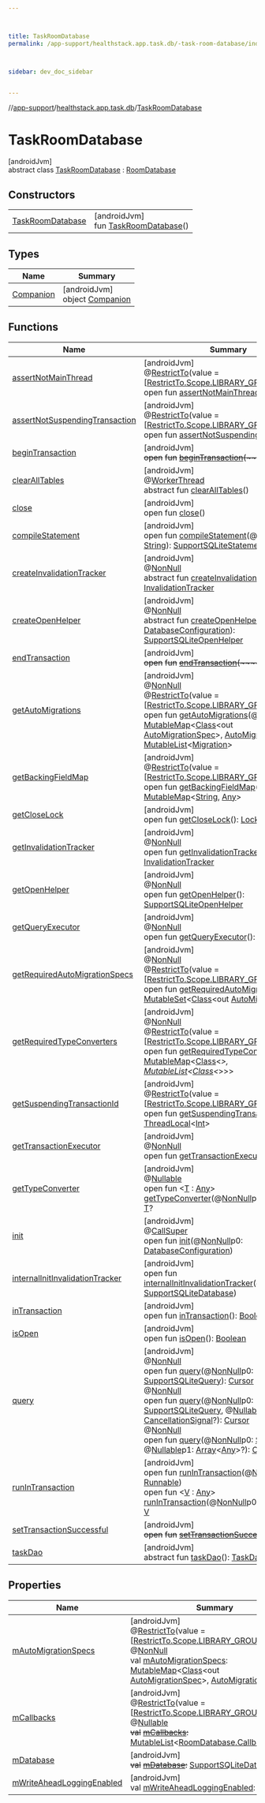 ```yaml
---



title: TaskRoomDatabase
permalink: /app-support/healthstack.app.task.db/-task-room-database/index.html



sidebar: dev_doc_sidebar


---
```




//[app-support](/app-support.html)/[healthstack.app.task.db](../index.html)/[TaskRoomDatabase](index.html)



# TaskRoomDatabase



[androidJvm]\
abstract class [TaskRoomDatabase](index.html) : [RoomDatabase](https://developer.android.com/reference/kotlin/androidx/room/RoomDatabase.html)



## Constructors


| | |
|---|---|
| [TaskRoomDatabase](-task-room-database.html) | [androidJvm]<br>fun [TaskRoomDatabase](-task-room-database.html)() |


## Types


| Name | Summary |
|---|---|
| [Companion](-companion/index.html) | [androidJvm]<br>object [Companion](-companion/index.html) |


## Functions


| Name | Summary |
|---|---|
| [assertNotMainThread](index.html#-917214377%2FFunctions%2F-1544593023) | [androidJvm]<br>@[RestrictTo](https://developer.android.com/reference/kotlin/androidx/annotation/RestrictTo.html)(value = [[RestrictTo.Scope.LIBRARY_GROUP_PREFIX](https://developer.android.com/reference/kotlin/androidx/annotation/RestrictTo.Scope.LIBRARY_GROUP_PREFIX.html)])<br>open fun [assertNotMainThread](index.html#-917214377%2FFunctions%2F-1544593023)() |
| [assertNotSuspendingTransaction](index.html#1166251624%2FFunctions%2F-1544593023) | [androidJvm]<br>@[RestrictTo](https://developer.android.com/reference/kotlin/androidx/annotation/RestrictTo.html)(value = [[RestrictTo.Scope.LIBRARY_GROUP](https://developer.android.com/reference/kotlin/androidx/annotation/RestrictTo.Scope.LIBRARY_GROUP.html)])<br>open fun [assertNotSuspendingTransaction](index.html#1166251624%2FFunctions%2F-1544593023)() |
| [beginTransaction](index.html#1020009182%2FFunctions%2F-1544593023) | [androidJvm]<br>~~open~~ ~~fun~~ [~~beginTransaction~~](index.html#1020009182%2FFunctions%2F-1544593023)~~(~~~~)~~ |
| [clearAllTables](index.html#404244410%2FFunctions%2F-1544593023) | [androidJvm]<br>@[WorkerThread](https://developer.android.com/reference/kotlin/androidx/annotation/WorkerThread.html)<br>abstract fun [clearAllTables](index.html#404244410%2FFunctions%2F-1544593023)() |
| [close](index.html#1674273423%2FFunctions%2F-1544593023) | [androidJvm]<br>open fun [close](index.html#1674273423%2FFunctions%2F-1544593023)() |
| [compileStatement](index.html#162913197%2FFunctions%2F-1544593023) | [androidJvm]<br>open fun [compileStatement](index.html#162913197%2FFunctions%2F-1544593023)(@[NonNull](https://developer.android.com/reference/kotlin/androidx/annotation/NonNull.html)p0: [String](https://kotlinlang.org/api/latest/jvm/stdlib/kotlin/-string/index.html)): [SupportSQLiteStatement](https://developer.android.com/reference/kotlin/androidx/sqlite/db/SupportSQLiteStatement.html) |
| [createInvalidationTracker](index.html#1389914857%2FFunctions%2F-1544593023) | [androidJvm]<br>@[NonNull](https://developer.android.com/reference/kotlin/androidx/annotation/NonNull.html)<br>abstract fun [createInvalidationTracker](index.html#1389914857%2FFunctions%2F-1544593023)(): [InvalidationTracker](https://developer.android.com/reference/kotlin/androidx/room/InvalidationTracker.html) |
| [createOpenHelper](index.html#-1164251690%2FFunctions%2F-1544593023) | [androidJvm]<br>@[NonNull](https://developer.android.com/reference/kotlin/androidx/annotation/NonNull.html)<br>abstract fun [createOpenHelper](index.html#-1164251690%2FFunctions%2F-1544593023)(p0: [DatabaseConfiguration](https://developer.android.com/reference/kotlin/androidx/room/DatabaseConfiguration.html)): [SupportSQLiteOpenHelper](https://developer.android.com/reference/kotlin/androidx/sqlite/db/SupportSQLiteOpenHelper.html) |
| [endTransaction](index.html#622722960%2FFunctions%2F-1544593023) | [androidJvm]<br>~~open~~ ~~fun~~ [~~endTransaction~~](index.html#622722960%2FFunctions%2F-1544593023)~~(~~~~)~~ |
| [getAutoMigrations](index.html#252715599%2FFunctions%2F-1544593023) | [androidJvm]<br>@[NonNull](https://developer.android.com/reference/kotlin/androidx/annotation/NonNull.html)<br>@[RestrictTo](https://developer.android.com/reference/kotlin/androidx/annotation/RestrictTo.html)(value = [[RestrictTo.Scope.LIBRARY_GROUP](https://developer.android.com/reference/kotlin/androidx/annotation/RestrictTo.Scope.LIBRARY_GROUP.html)])<br>open fun [getAutoMigrations](index.html#252715599%2FFunctions%2F-1544593023)(@[NonNull](https://developer.android.com/reference/kotlin/androidx/annotation/NonNull.html)p0: [MutableMap](https://kotlinlang.org/api/latest/jvm/stdlib/kotlin.collections/-mutable-map/index.html)&lt;[Class](https://developer.android.com/reference/kotlin/java/lang/Class.html)&lt;out [AutoMigrationSpec](https://developer.android.com/reference/kotlin/androidx/room/migration/AutoMigrationSpec.html)&gt;, [AutoMigrationSpec](https://developer.android.com/reference/kotlin/androidx/room/migration/AutoMigrationSpec.html)&gt;): [MutableList](https://kotlinlang.org/api/latest/jvm/stdlib/kotlin.collections/-mutable-list/index.html)&lt;[Migration](https://developer.android.com/reference/kotlin/androidx/room/migration/Migration.html)&gt; |
| [getBackingFieldMap](index.html#-851261044%2FFunctions%2F-1544593023) | [androidJvm]<br>@[RestrictTo](https://developer.android.com/reference/kotlin/androidx/annotation/RestrictTo.html)(value = [[RestrictTo.Scope.LIBRARY_GROUP](https://developer.android.com/reference/kotlin/androidx/annotation/RestrictTo.Scope.LIBRARY_GROUP.html)])<br>open fun [getBackingFieldMap](index.html#-851261044%2FFunctions%2F-1544593023)(): [MutableMap](https://kotlinlang.org/api/latest/jvm/stdlib/kotlin.collections/-mutable-map/index.html)&lt;[String](https://kotlinlang.org/api/latest/jvm/stdlib/kotlin/-string/index.html), [Any](https://kotlinlang.org/api/latest/jvm/stdlib/kotlin/-any/index.html)&gt; |
| [getCloseLock](index.html#-1597934906%2FFunctions%2F-1544593023) | [androidJvm]<br>open fun [getCloseLock](index.html#-1597934906%2FFunctions%2F-1544593023)(): [Lock](https://developer.android.com/reference/kotlin/java/util/concurrent/locks/Lock.html) |
| [getInvalidationTracker](index.html#-1572952849%2FFunctions%2F-1544593023) | [androidJvm]<br>@[NonNull](https://developer.android.com/reference/kotlin/androidx/annotation/NonNull.html)<br>open fun [getInvalidationTracker](index.html#-1572952849%2FFunctions%2F-1544593023)(): [InvalidationTracker](https://developer.android.com/reference/kotlin/androidx/room/InvalidationTracker.html) |
| [getOpenHelper](index.html#528322745%2FFunctions%2F-1544593023) | [androidJvm]<br>@[NonNull](https://developer.android.com/reference/kotlin/androidx/annotation/NonNull.html)<br>open fun [getOpenHelper](index.html#528322745%2FFunctions%2F-1544593023)(): [SupportSQLiteOpenHelper](https://developer.android.com/reference/kotlin/androidx/sqlite/db/SupportSQLiteOpenHelper.html) |
| [getQueryExecutor](index.html#1823899982%2FFunctions%2F-1544593023) | [androidJvm]<br>@[NonNull](https://developer.android.com/reference/kotlin/androidx/annotation/NonNull.html)<br>open fun [getQueryExecutor](index.html#1823899982%2FFunctions%2F-1544593023)(): [Executor](https://developer.android.com/reference/kotlin/java/util/concurrent/Executor.html) |
| [getRequiredAutoMigrationSpecs](index.html#1623281881%2FFunctions%2F-1544593023) | [androidJvm]<br>@[NonNull](https://developer.android.com/reference/kotlin/androidx/annotation/NonNull.html)<br>@[RestrictTo](https://developer.android.com/reference/kotlin/androidx/annotation/RestrictTo.html)(value = [[RestrictTo.Scope.LIBRARY_GROUP](https://developer.android.com/reference/kotlin/androidx/annotation/RestrictTo.Scope.LIBRARY_GROUP.html)])<br>open fun [getRequiredAutoMigrationSpecs](index.html#1623281881%2FFunctions%2F-1544593023)(): [MutableSet](https://kotlinlang.org/api/latest/jvm/stdlib/kotlin.collections/-mutable-set/index.html)&lt;[Class](https://developer.android.com/reference/kotlin/java/lang/Class.html)&lt;out [AutoMigrationSpec](https://developer.android.com/reference/kotlin/androidx/room/migration/AutoMigrationSpec.html)&gt;&gt; |
| [getRequiredTypeConverters](index.html#204249253%2FFunctions%2F-1544593023) | [androidJvm]<br>@[NonNull](https://developer.android.com/reference/kotlin/androidx/annotation/NonNull.html)<br>@[RestrictTo](https://developer.android.com/reference/kotlin/androidx/annotation/RestrictTo.html)(value = [[RestrictTo.Scope.LIBRARY_GROUP](https://developer.android.com/reference/kotlin/androidx/annotation/RestrictTo.Scope.LIBRARY_GROUP.html)])<br>open fun [getRequiredTypeConverters](index.html#204249253%2FFunctions%2F-1544593023)(): [MutableMap](https://kotlinlang.org/api/latest/jvm/stdlib/kotlin.collections/-mutable-map/index.html)&lt;[Class](https://developer.android.com/reference/kotlin/java/lang/Class.html)&lt;*&gt;, [MutableList](https://kotlinlang.org/api/latest/jvm/stdlib/kotlin.collections/-mutable-list/index.html)&lt;[Class](https://developer.android.com/reference/kotlin/java/lang/Class.html)&lt;*&gt;&gt;&gt; |
| [getSuspendingTransactionId](index.html#2127040246%2FFunctions%2F-1544593023) | [androidJvm]<br>@[RestrictTo](https://developer.android.com/reference/kotlin/androidx/annotation/RestrictTo.html)(value = [[RestrictTo.Scope.LIBRARY_GROUP](https://developer.android.com/reference/kotlin/androidx/annotation/RestrictTo.Scope.LIBRARY_GROUP.html)])<br>open fun [getSuspendingTransactionId](index.html#2127040246%2FFunctions%2F-1544593023)(): [ThreadLocal](https://developer.android.com/reference/kotlin/java/lang/ThreadLocal.html)&lt;[Int](https://kotlinlang.org/api/latest/jvm/stdlib/kotlin/-int/index.html)&gt; |
| [getTransactionExecutor](index.html#139460856%2FFunctions%2F-1544593023) | [androidJvm]<br>@[NonNull](https://developer.android.com/reference/kotlin/androidx/annotation/NonNull.html)<br>open fun [getTransactionExecutor](index.html#139460856%2FFunctions%2F-1544593023)(): [Executor](https://developer.android.com/reference/kotlin/java/util/concurrent/Executor.html) |
| [getTypeConverter](index.html#-1472154772%2FFunctions%2F-1544593023) | [androidJvm]<br>@[Nullable](https://developer.android.com/reference/kotlin/androidx/annotation/Nullable.html)<br>open fun &lt;[T](index.html#-1472154772%2FFunctions%2F-1544593023) : [Any](https://kotlinlang.org/api/latest/jvm/stdlib/kotlin/-any/index.html)&gt; [getTypeConverter](index.html#-1472154772%2FFunctions%2F-1544593023)(@[NonNull](https://developer.android.com/reference/kotlin/androidx/annotation/NonNull.html)p0: [Class](https://developer.android.com/reference/kotlin/java/lang/Class.html)&lt;[T](index.html#-1472154772%2FFunctions%2F-1544593023)&gt;): [T](index.html#-1472154772%2FFunctions%2F-1544593023)? |
| [init](index.html#1039887154%2FFunctions%2F-1544593023) | [androidJvm]<br>@[CallSuper](https://developer.android.com/reference/kotlin/androidx/annotation/CallSuper.html)<br>open fun [init](index.html#1039887154%2FFunctions%2F-1544593023)(@[NonNull](https://developer.android.com/reference/kotlin/androidx/annotation/NonNull.html)p0: [DatabaseConfiguration](https://developer.android.com/reference/kotlin/androidx/room/DatabaseConfiguration.html)) |
| [internalInitInvalidationTracker](index.html#11707031%2FFunctions%2F-1544593023) | [androidJvm]<br>open fun [internalInitInvalidationTracker](index.html#11707031%2FFunctions%2F-1544593023)(@[NonNull](https://developer.android.com/reference/kotlin/androidx/annotation/NonNull.html)p0: [SupportSQLiteDatabase](https://developer.android.com/reference/kotlin/androidx/sqlite/db/SupportSQLiteDatabase.html)) |
| [inTransaction](index.html#-1889647314%2FFunctions%2F-1544593023) | [androidJvm]<br>open fun [inTransaction](index.html#-1889647314%2FFunctions%2F-1544593023)(): [Boolean](https://kotlinlang.org/api/latest/jvm/stdlib/kotlin/-boolean/index.html) |
| [isOpen](index.html#-277138657%2FFunctions%2F-1544593023) | [androidJvm]<br>open fun [isOpen](index.html#-277138657%2FFunctions%2F-1544593023)(): [Boolean](https://kotlinlang.org/api/latest/jvm/stdlib/kotlin/-boolean/index.html) |
| [query](index.html#-2073828541%2FFunctions%2F-1544593023) | [androidJvm]<br>@[NonNull](https://developer.android.com/reference/kotlin/androidx/annotation/NonNull.html)<br>open fun [query](index.html#-2073828541%2FFunctions%2F-1544593023)(@[NonNull](https://developer.android.com/reference/kotlin/androidx/annotation/NonNull.html)p0: [SupportSQLiteQuery](https://developer.android.com/reference/kotlin/androidx/sqlite/db/SupportSQLiteQuery.html)): [Cursor](https://developer.android.com/reference/kotlin/android/database/Cursor.html)<br>@[NonNull](https://developer.android.com/reference/kotlin/androidx/annotation/NonNull.html)<br>open fun [query](index.html#604106995%2FFunctions%2F-1544593023)(@[NonNull](https://developer.android.com/reference/kotlin/androidx/annotation/NonNull.html)p0: [SupportSQLiteQuery](https://developer.android.com/reference/kotlin/androidx/sqlite/db/SupportSQLiteQuery.html), @[Nullable](https://developer.android.com/reference/kotlin/androidx/annotation/Nullable.html)p1: [CancellationSignal](https://developer.android.com/reference/kotlin/android/os/CancellationSignal.html)?): [Cursor](https://developer.android.com/reference/kotlin/android/database/Cursor.html)<br>@[NonNull](https://developer.android.com/reference/kotlin/androidx/annotation/NonNull.html)<br>open fun [query](index.html#-1778261672%2FFunctions%2F-1544593023)(@[NonNull](https://developer.android.com/reference/kotlin/androidx/annotation/NonNull.html)p0: [String](https://kotlinlang.org/api/latest/jvm/stdlib/kotlin/-string/index.html), @[Nullable](https://developer.android.com/reference/kotlin/androidx/annotation/Nullable.html)p1: [Array](https://kotlinlang.org/api/latest/jvm/stdlib/kotlin/-array/index.html)&lt;[Any](https://kotlinlang.org/api/latest/jvm/stdlib/kotlin/-any/index.html)&gt;?): [Cursor](https://developer.android.com/reference/kotlin/android/database/Cursor.html) |
| [runInTransaction](index.html#1063989044%2FFunctions%2F-1544593023) | [androidJvm]<br>open fun [runInTransaction](index.html#1063989044%2FFunctions%2F-1544593023)(@[NonNull](https://developer.android.com/reference/kotlin/androidx/annotation/NonNull.html)p0: [Runnable](https://developer.android.com/reference/kotlin/java/lang/Runnable.html))<br>open fun &lt;[V](index.html#1107088127%2FFunctions%2F-1544593023) : [Any](https://kotlinlang.org/api/latest/jvm/stdlib/kotlin/-any/index.html)&gt; [runInTransaction](index.html#1107088127%2FFunctions%2F-1544593023)(@[NonNull](https://developer.android.com/reference/kotlin/androidx/annotation/NonNull.html)p0: [Callable](https://developer.android.com/reference/kotlin/java/util/concurrent/Callable.html)&lt;[V](index.html#1107088127%2FFunctions%2F-1544593023)&gt;): [V](index.html#1107088127%2FFunctions%2F-1544593023) |
| [setTransactionSuccessful](index.html#954356125%2FFunctions%2F-1544593023) | [androidJvm]<br>~~open~~ ~~fun~~ [~~setTransactionSuccessful~~](index.html#954356125%2FFunctions%2F-1544593023)~~(~~~~)~~ |
| [taskDao](task-dao.html) | [androidJvm]<br>abstract fun [taskDao](task-dao.html)(): [TaskDao](../../healthstack.app.task.dao/-task-dao/index.html) |


## Properties


| Name | Summary |
|---|---|
| [mAutoMigrationSpecs](index.html#-218372351%2FProperties%2F-1544593023) | [androidJvm]<br>@[RestrictTo](https://developer.android.com/reference/kotlin/androidx/annotation/RestrictTo.html)(value = [[RestrictTo.Scope.LIBRARY_GROUP](https://developer.android.com/reference/kotlin/androidx/annotation/RestrictTo.Scope.LIBRARY_GROUP.html)])<br>@[NonNull](https://developer.android.com/reference/kotlin/androidx/annotation/NonNull.html)<br>val [mAutoMigrationSpecs](index.html#-218372351%2FProperties%2F-1544593023): [MutableMap](https://kotlinlang.org/api/latest/jvm/stdlib/kotlin.collections/-mutable-map/index.html)&lt;[Class](https://developer.android.com/reference/kotlin/java/lang/Class.html)&lt;out [AutoMigrationSpec](https://developer.android.com/reference/kotlin/androidx/room/migration/AutoMigrationSpec.html)&gt;, [AutoMigrationSpec](https://developer.android.com/reference/kotlin/androidx/room/migration/AutoMigrationSpec.html)&gt; |
| [mCallbacks](index.html#1144805490%2FProperties%2F-1544593023) | [androidJvm]<br>@[RestrictTo](https://developer.android.com/reference/kotlin/androidx/annotation/RestrictTo.html)(value = [[RestrictTo.Scope.LIBRARY_GROUP_PREFIX](https://developer.android.com/reference/kotlin/androidx/annotation/RestrictTo.Scope.LIBRARY_GROUP_PREFIX.html)])<br>@[Nullable](https://developer.android.com/reference/kotlin/androidx/annotation/Nullable.html)<br>~~val~~ [~~mCallbacks~~](index.html#1144805490%2FProperties%2F-1544593023)~~:~~ [MutableList](https://kotlinlang.org/api/latest/jvm/stdlib/kotlin.collections/-mutable-list/index.html)&lt;[RoomDatabase.Callback](https://developer.android.com/reference/kotlin/androidx/room/RoomDatabase.Callback.html)&gt;? |
| [mDatabase](index.html#-1772608385%2FProperties%2F-1544593023) | [androidJvm]<br>~~val~~ [~~mDatabase~~](index.html#-1772608385%2FProperties%2F-1544593023)~~:~~ [SupportSQLiteDatabase](https://developer.android.com/reference/kotlin/androidx/sqlite/db/SupportSQLiteDatabase.html) |
| [mWriteAheadLoggingEnabled](index.html#1724433270%2FProperties%2F-1544593023) | [androidJvm]<br>val [mWriteAheadLoggingEnabled](index.html#1724433270%2FProperties%2F-1544593023): [Boolean](https://kotlinlang.org/api/latest/jvm/stdlib/kotlin/-boolean/index.html) |



